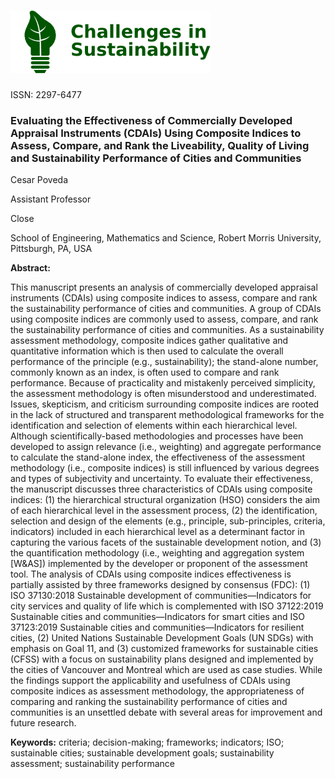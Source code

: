 
 [![Challenges in Sustainability](../../../img/pageHeaderTitleImage_en_US.png)](http://www.librelloph.com/challengesinsustainability/index)
========================================================================================================================================================================================================================

ISSN: 2297-6477


### Evaluating the Effectiveness of Commercially Developed Appraisal Instruments (CDAIs) Using Composite Indices to Assess, Compare, and Rank the Liveability, Quality of Living and Sustainability Performance of Cities and Communities

Cesar Poveda

Assistant Professor

Close

School of Engineering, Mathematics and Science, Robert Morris University, Pittsburgh, PA, USA

**Abstract:**

This manuscript presents an analysis of commercially developed appraisal instruments (CDAIs) using composite indices to assess, compare and rank the sustainability performance of cities and communities. A group of CDAIs using composite indices are commonly used to assess, compare, and rank the sustainability performance of cities and communities. As a sustainability assessment methodology, composite indices gather qualitative and quantitative information which is then used to calculate the overall performance of the principle (e.g., sustainability); the stand-alone number, commonly known as an index, is often used to compare and rank performance. Because of practicality and mistakenly perceived simplicity, the assessment methodology is often misunderstood and underestimated. Issues, skepticism, and criticism surrounding composite indices are rooted in the lack of structured and transparent methodological frameworks for the identification and selection of elements within each hierarchical level. Although scientifically-based methodologies and processes have been developed to assign relevance (i.e., weighting) and aggregate performance to calculate the stand-alone index, the effectiveness of the assessment methodology (i.e., composite indices) is still influenced by various degrees and types of subjectivity and uncertainty. To evaluate their effectiveness, the manuscript discusses three characteristics of CDAIs using composite indices: (1) the hierarchical structural organization (HSO) considers the aim of each hierarchical level in the assessment process, (2) the identification, selection and design of the elements (e.g., principle, sub-principles, criteria, indicators) included in each hierarchical level as a determinant factor in capturing the various facets of the sustainable development notion, and (3) the quantification methodology (i.e., weighting and aggregation system \[W&AS\]) implemented by the developer or proponent of the assessment tool. The analysis of CDAIs using composite indices effectiveness is partially assisted by three frameworks designed by consensus (FDC): (1) ISO 37130:2018 Sustainable development of communities—Indicators for city services and quality of life which is complemented with ISO 37122:2019 Sustainable cities and communities—Indicators for smart cities and ISO 37123:2019 Sustainable cities and communities—Indicators for resilient cities, (2) United Nations Sustainable Development Goals (UN SDGs) with emphasis on Goal 11, and (3) customized frameworks for sustainable cities (CFSS) with a focus on sustainability plans designed and implemented by the cities of Vancouver and Montreal which are used as case studies. While the findings support the applicability and usefulness of CDAIs using composite indices as assessment methodology, the appropriateness of comparing and ranking the sustainability performance of cities and communities is an unsettled debate with several areas for improvement and future research.


**Keywords:** criteria; decision-making; frameworks; indicators; ISO; sustainable cities; sustainable development goals; sustainability assessment; sustainability performance
